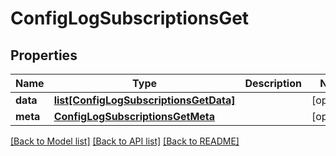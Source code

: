 # ConfigLogSubscriptionsGet

## Properties
Name | Type | Description | Notes
------------ | ------------- | ------------- | -------------
**data** | [**list[ConfigLogSubscriptionsGetData]**](ConfigLogSubscriptionsGetData.md) |  | [optional] 
**meta** | [**ConfigLogSubscriptionsGetMeta**](ConfigLogSubscriptionsGetMeta.md) |  | [optional] 

[[Back to Model list]](../README.md#documentation-for-models) [[Back to API list]](../README.md#documentation-for-api-endpoints) [[Back to README]](../README.md)


